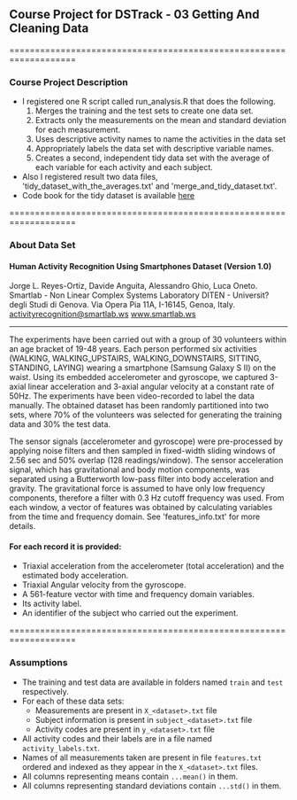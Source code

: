## Course Project for DSTrack - 03 Getting And Cleaning Data

===================================================================

### Course Project Description
 -  I registered one R script called run_analysis.R that does the following. 
     1. Merges the training and the test sets to create one data set.
     2. Extracts only the measurements on the mean and standard deviation for each measurement. 
     3. Uses descriptive activity names to name the activities in the data set
     4. Appropriately labels the data set with descriptive variable names. 
     5. Creates a second, independent tidy data set with the average of each variable for each activity and each subject. 
 - Also I registered result two data files, 'tidy_dataset_with_the_averages.txt' and 'merge_and_tidy_dataset.txt'.
 - Code book for the tidy dataset is available [here](CodeBook.md)

===================================================================

### About Data Set 

#### Human Activity Recognition Using Smartphones Dataset (Version 1.0)

Jorge L. Reyes-Ortiz, Davide Anguita, Alessandro Ghio, Luca Oneto. 
Smartlab - Non Linear Complex Systems Laboratory 
DITEN - Universit? degli Studi di Genova. 
Via Opera Pia 11A, I-16145, Genoa, Italy. 
activityrecognition@smartlab.ws 
www.smartlab.ws

-----------------------------------------------------------------

The experiments have been carried out with a group of 30 volunteers within an age bracket of 19-48 years. Each person performed six activities (WALKING, WALKING_UPSTAIRS, WALKING_DOWNSTAIRS, SITTING, STANDING, LAYING) wearing a smartphone (Samsung Galaxy S II) on the waist. Using its embedded accelerometer and gyroscope, we captured 3-axial linear acceleration and 3-axial angular velocity at a constant rate of 50Hz. The experiments have been video-recorded to label the data manually. The obtained dataset has been randomly partitioned into two sets, where 70% of the volunteers was selected for generating the training data and 30% the test data. 

The sensor signals (accelerometer and gyroscope) were pre-processed by applying noise filters and then sampled in fixed-width sliding windows of 2.56 sec and 50% overlap (128 readings/window). The sensor acceleration signal, which has gravitational and body motion components, was separated using a Butterworth low-pass filter into body acceleration and gravity. The gravitational force is assumed to have only low frequency components, therefore a filter with 0.3 Hz cutoff frequency was used. From each window, a vector of features was obtained by calculating variables from the time and frequency domain. See 'features_info.txt' for more details. 

#### For each record it is provided:

- Triaxial acceleration from the accelerometer (total acceleration) and the estimated body acceleration.
- Triaxial Angular velocity from the gyroscope. 
- A 561-feature vector with time and frequency domain variables. 
- Its activity label. 
- An identifier of the subject who carried out the experiment.

===================================================================

### Assumptions

- The training and test data are available in folders named `train` and `test` respectively.
- For each of these data sets:
    - Measurements are present in `X_<dataset>.txt` file
    - Subject information is present in `subject_<dataset>.txt` file
    - Activity codes are present in `y_<dataset>.txt` file
- All activity codes and their labels are in a file named `activity_labels.txt`.
- Names of all measurements taken are present in file `features.txt` ordered and indexed as they appear in the `X_<dataset>.txt` files.
- All columns representing means contain `...mean()` in them.
- All columns representing standard deviations contain `...std()` in them.

